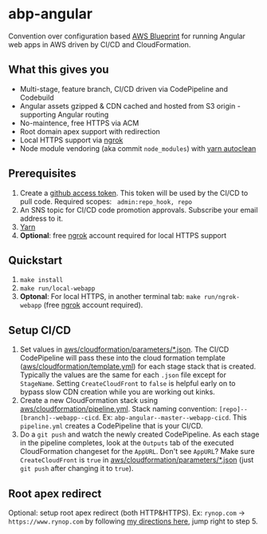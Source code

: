 # abp-angular

Convention over configuration based [AWS Blueprint](https://github.com/rynop/aws-blueprint) for running Angular web apps in AWS driven by CI/CD and CloudFormation.

## What this gives you

- Multi-stage, feature branch, CI/CD driven via CodePipeline and Codebuild
- Angular assets gzipped & CDN cached and hosted from S3 origin - supporting Angular routing
- No-maintence, free HTTPS via ACM
- Root domain apex support with redirection
- Local HTTPS support via [ngrok](https://ngrok.com/)
- Node module vendoring (aka commit `node_modules`) with [yarn autoclean](https://yarnpkg.com/lang/en/docs/cli/autoclean/)

## Prerequisites

1.  Create a [github access token](https://github.com/settings/tokens). This token will be used by the CI/CD to pull code. Required scopes: ` admin:repo_hook, repo`
1.  An SNS topic for CI/CD code promotion approvals. Subscribe your email address to it.
1.  [Yarn](https://yarnpkg.com)
1.  **Optional**: free [ngrok](https://ngrok.com/) account required for local HTTPS support

## Quickstart

1. `make install`
1. `make run/local-webapp`
1. **Optonal**: For local HTTPS, in another terminal tab: `make run/ngrok-webapp` (free [ngrok](https://ngrok.com/) account required).

## Setup CI/CD

1.  Set values in [aws/cloudformation/parameters/*.json](./aws/cloudformation/parameters).  The CI/CD CodePipeline will pass these into the cloud formation template ([aws/cloudformation/template.yml](./aws/cloudformation/template.yml)) for each stage stack that is created. Typically the values are the same for each `.json` file except for `StageName`.  Setting `CreateCloudFront` to `false` is helpful early on to bypass slow CDN creation while you are working out kinks.
1.  Create a new CloudFormation stack using [aws/cloudformation/pipeline.yml](./aws/cloudformation/pipeline.yml).  Stack naming convention: `[repo]--[branch]--webapp--cicd`. Ex: `abp-angular--master--webapp-cicd`.  This `pipeline.yml` creates a CodePipeline that is your CI/CD.
1.  Do a `git push` and watch the newly created CodePipeline.  As each stage in the pipeline completes, look at the `Outputs` tab of the executed CloudFormation changeset for the `AppURL`.  Don't see `AppURL`? Make sure `CreateCloudFront` is `true` in [aws/cloudformation/parameters/*.json](./aws/cloudformation/parameters) (just `git push` after changing it to `true`).

## Root apex redirect

Optional: setup root apex redirect (both HTTP&HTTPS). Ex: `rynop.com` -> `https://www.rynop.com` by following [my directions here](https://rynop.com/2017/04/20/howto-serve-angular2-app-from-s3-and-cloudfront-with-free-https/), jump right to step 5.
